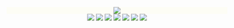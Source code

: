 <div id="header" align="center" style="background-color:rgba(255, 238, 0, 0.03);">
    <img src="https://github.com/user-attachments/assets/887ba37b-d10b-42ec-a5b3-f2c0b3f14555">
</div>
<div id="badges" align="center">
    <img src="https://img.shields.io/badge/HelloWorldCoder-red?logo=dungeonsanddragons&logoColor=rgb(255%2C%20234%2C%200)&logoSize=auto&label=Lead&labelColor=rgba(179
%2C%20255%2C%200%2C%200.4)&color=rgba(255%2C%20234%2C%200%2C%200.25)&link=https%3A%2F%2Fgithub.com%2FHelloWorldCoder-China
    ">
    <img src="https://img.shields.io/badge/Java-red?logo=javascript&logoColor=%23F7DF1E&logoSize=auto&label=Using Main&labelColor=rgba(255%2C%20183%2C%200%2C%200.4)&color=rgba(255%2C%20128%2C%200%2C%200.25)&link=https%3A%2F%2Fwww.oracle.com%2Fcn%2Fjava%2Ftechnologies%2Fdownloads%2F
    ">
    <img src="https://img.shields.io/badge/What_We_Want-red?logo=githubsponsors&logoColor=%23EA4AAA&logoSize=auto&label=We%20Make&labelColor=rgba(255%2C%200%2C%20204%2C%200.4)&color=rgba(0%2C%20183%2C%20255%2C%200.25)&link=https%3A%2F%2Fwww.oracle.com%2Fcn%2Fjava%2Ftechnologies%2Fdownloads%2F">
    <img src="https://img.shields.io/badge/dynamic/json?url=https%3A%2F%2Fraw.githubusercontent.com%2FDragon-Minecraft-Softwares%2F.github%2Frefs%2Fheads%2Fmain%2Fstatue.json&query=%24.projectcount&suffix=%20Total&logo=githubactions&logoColor=rgb(0%2C%20238%2C%20255)&label=Project%20Count&labelColor=rgba(212%2C%20255%2C%200%2C0.4)&color=rgba(0%2C%20255%2C%20255%2C%200.25)&link=https%3A%2F%2Fgithub.com%2Forgs%2FDragon-Minecraft-Softwares%2Frepositories">
    <img src="https://img.shields.io/badge/dynamic/json?url=https%3A%2F%2Fraw.githubusercontent.com%2FDragon-Minecraft-Softwares%2F.github%2Frefs%2Fheads%2Fmain%2Fstatue.json&query=%24.projectalive&suffix=%20Alive&logo=githubactions&logoColor=rgb(0%2C%20238%2C%20200)&label=Project%20Alive&labelColor=rgba(212%2C%20255%2C%2050%2C0.4)&color=rgba(0%2C%20255%2C%20200%2C%200.25)&link=https%3A%2F%2Fgithub.com%2Forgs%2FDragon-Minecraft-Softwares%2Frepositories">
    <img src="https://img.shields.io/badge/dynamic/json?url=https%3A%2F%2Fraw.githubusercontent.com%2FDragon-Minecraft-Softwares%2F.github%2Frefs%2Fheads%2Fmain%2Fstatue.json&query=%24.memberscount&suffix=%20Members&logo=codecrafters&logoColor=rgb(140%2C%20255%2C%200)&label=Members%20In%20Team&labelColor=rgba(255%2C%20174%2C%200%2C0.4)&color=rgba(255%2C%2060%2C%200%2C%20%200.25)&link=https%3A%2F%2Fgithub.com%2Forgs%2FDragon-Minecraft-Softwares%2Fpeople">
    <img src="https://img.shields.io/badge/Buy_us_a_coffee-red?logo=buymeacoffee&logoColor=%23FFDD00&logoSize=auto&color=rgba(174%2C%20117%2C%2051%2C%200.67)&link=https%3A%2F%2Fno.coffee.needed.for.now">
</div>
